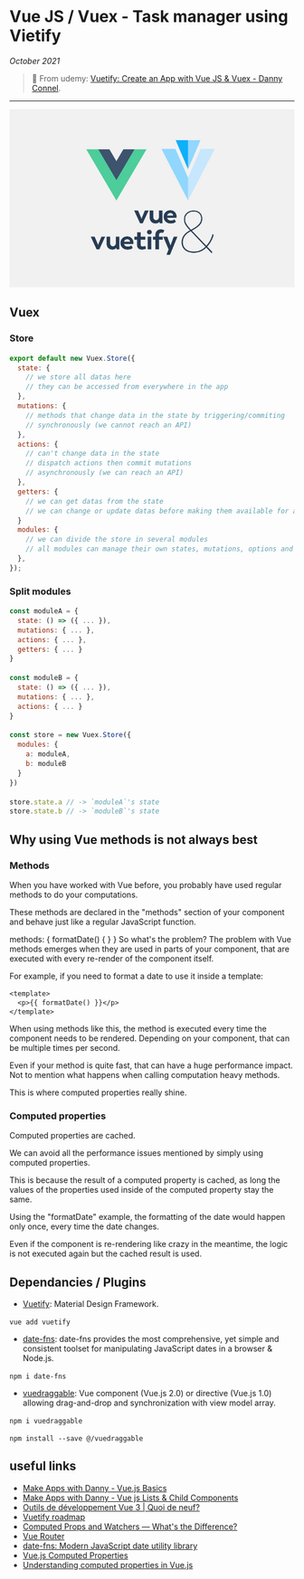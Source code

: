 # Vue JS / Vuex - Task manager using Vietify

_October 2021_

> 🔨 From udemy: [Vuetify: Create an App with Vue JS & Vuex - Danny Connel](https://www.udemy.com/course/vuetify-vuejs-vuex).

---

![logo](_readme-img/logo.jpg)

## Vuex

### Store

```js
export default new Vuex.Store({
  state: {
    // we store all datas here
    // they can be accessed from everywhere in the app
  },
  mutations: {
    // methods that change data in the state by triggering/commiting
    // synchronously (we cannot reach an API)
  },
  actions: {
    // can't change data in the state
    // dispatch actions then commit mutations
    // asynchronously (we can reach an API)
  },
  getters: {
    // we can get datas from the state
    // we can change or update datas before making them available for all components
  }
  modules: {
    // we can divide the store in several modules
    // all modules can manage their own states, mutations, options and getters
  },
});
```

### Split modules

```js
const moduleA = {
  state: () => ({ ... }),
  mutations: { ... },
  actions: { ... },
  getters: { ... }
}

const moduleB = {
  state: () => ({ ... }),
  mutations: { ... },
  actions: { ... }
}

const store = new Vuex.Store({
  modules: {
    a: moduleA,
    b: moduleB
  }
})

store.state.a // -> `moduleA`'s state
store.state.b // -> `moduleB`'s state
```

## Why using Vue methods is not always best

### Methods

When you have worked with Vue before, you probably have used regular methods to do your computations.

These methods are declared in the "methods" section of your component and behave just like a regular JavaScript function.

methods: {
formatDate() {
}
}
So what's the problem?
The problem with Vue methods emerges when they are used in parts of your component, that are executed with every re-render of the component itself.

For example, if you need to format a date to use it inside a template:

```vue
<template>
  <p>{{ formatDate() }}</p>
</template>
```

When using methods like this, the method is executed every time the component needs to be rendered. Depending on your component, that can be multiple times per second.

Even if your method is quite fast, that can have a huge performance impact. Not to mention what happens when calling computation heavy methods.

This is where computed properties really shine.

### Computed properties

Computed properties are cached.

We can avoid all the performance issues mentioned by simply using computed properties.

This is because the result of a computed property is cached, as long the values of the properties used inside of the computed property stay the same.

Using the "formatDate" example, the formatting of the date would happen only once, every time the date changes.

Even if the component is re-rendering like crazy in the meantime, the logic is not executed again but the cached result is used.

## Dependancies / Plugins

- [Vuetify](https://vuetifyjs.com/en/): Material Design Framework.

`vue add vuetify`

- [date-fns](https://www.npmjs.com/package/date-fns): date-fns provides the most comprehensive, yet simple and consistent toolset for manipulating JavaScript dates in a browser & Node.js.

`npm i date-fns`

- [vuedraggable](https://www.npmjs.com/package/vuedraggable): Vue component (Vue.js 2.0) or directive (Vue.js 1.0) allowing drag-and-drop and synchronization with view model array.

`npm i vuedraggable`

`npm install --save @/vuedraggable`

## useful links

- [Make Apps with Danny - Vue.js Basics](https://www.youtube.com/watch?v=O25jFVucQiw)
- [Make Apps with Danny - Vue js Lists & Child Components](https://www.youtube.com/watch?v=VVjHdzRBCrA)
- [Outils de développement Vue 3 | Quoi de neuf?](https://www.youtube.com/watch?v=ZBkZ7apIA_Y)
- [Vuetify roadmap](https://vuetifyjs.com/en/introduction/roadmap/#v30-titan)
- [Computed Props and Watchers — What's the Difference?](https://michaelnthiessen.com/difference-between-computed-property-and-watcher/n)
- [Vue Router](https://router.vuejs.org/installation.html)
- [date-fns: Modern JavaScript date utility library](https://date-fns.org/)
- [Vue.js Computed Properties](https://malcoded.com/posts/vue-computed-properties/)
- [Understanding computed properties in Vue.js](https://blog.logrocket.com/understanding-computed-properties-in-vue-js/)
